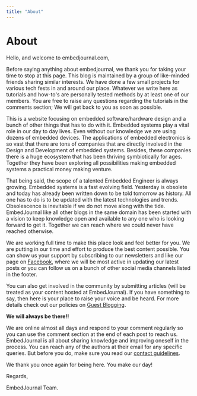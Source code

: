 ```yaml
---
title: "About"
---
```


# About

Hello, and welcome to embedjournal.com,

Before saying anything about embedjournal, we thank you for taking your time to stop at this page. This blog is maintained by a group of like-minded friends sharing similar interests. We have done a few small projects for various tech fests in and around our place. Whatever we write here as tutorials and how-to's are personally tested methods by at least one of our members. You are free to raise any questions regarding the tutorials in the comments section; We will get back to you as soon as possible.

This is a website focusing on embedded software/hardware design and a bunch of other things that has to do with it. Embedded systems play a vital role in our day to day lives. Even without our knowledge we are using dozens of embedded devices. The applications of embedded electronics is so vast that there are tons of companies that are directly involved in the Design and Development of embedded systems. Besides, these companies there is a huge ecosystem that has been thriving symbiotically for ages. Together they have been exploring all possibilities making embedded systems a practical money making venture.

That being said, the scope of a talented Embedded Engineer is always growing. Embedded systems is a fast evolving field. Yesterday is obsolete and today has already been written down to be told tomorrow as history. All one has to do is to be updated with the latest technologies and trends. Obsolescence is inevitable if we do not move along with the tide. EmbedJournal like all other blogs in the same domain has been started with a vision to keep knowledge open and available to any one who is looking forward to get it. Together we can reach where we could never have reached otherwise.

We are working full time to make this place look and feel better for you. We are putting in our time and effort to produce the best content possible. You can show us your support by subscribing to our newsletters and like our page on [Facebook](https://www.facebook.com/embedjournal), where we will be most active in updating our latest posts or you can follow us on a bunch of other social media channels listed in the footer.

You can also get involved in the community by submitting articles (will be treated as your content hosted at EmbedJournal). If you have something to say, then here is your place to raise your voice and be heard. For more details check out our policies on [Guest Blogging](/guest-blogging/).

**We will always be there!!**

We are online almost all days and respond to your comment regularly so you can use the comment section at the end of each post to reach us. EmbedJournal is all about sharing knowledge and improving oneself in the process. You can reach any of the authors at their email for any specific queries. But before you do, make sure you read our [contact guidelines](/contact/).

We thank you once again for being here. You make our day!

Regards,

EmbedJournal Team.
